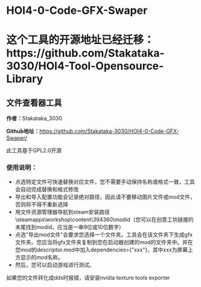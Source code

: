 # HOI4-0-Code-GFX-Swaper

<h1>这个工具的开源地址已经迁移：<a herf= "https://github.com/Stakataka-3030/HOI4-Tool-Opensource-Library">https://github.com/Stakataka-3030/HOI4-Tool-Opensource-Library</a></h1>

<h2>文件查看器工具</h2>
        <p><b>作者：</b>Stakataka_3030</p>
        <p><b>Github地址：</b><a href="https://github.com/Stakataka-3030/HOI4-0-Code-GFX-Swaper/">https://github.com/Stakataka-3030/HOI4-0-Code-GFX-Swaper/</a></p>
        <p>此工具基于GPL2.0开源</p>
        <h3>使用说明：</h3>
        <ul>
            <li>点选特定文件可快速替换对应文件，您不需要手动保持名称或格式一致，工具会自动完成替换和格式修改</li>
            <li>导出和导入配置功能会记录绝对路径，因此请不要移动图片文件或mod文件，否则将不得不重新选择</li>
            <li>用文件资源管理器导航到steam安装路径\steamapps\workshop\content\394360\modid（您可以在创意工坊链接的末尾找到modid，应当是一串9位或10位数字）</li>
            <li>点选"导出mod文件"会要求您选择一个文件夹。工具会在该文件夹下生成gfx文件夹。您应当将gfx文件夹复制到您在启动器创建的mod的文件夹中。并在您mod的descriptor.mod中加入dependencies={"xxx"}，其中xxx为屏幕上方显示的mod名称。</li>
            <li>然后，您可以启动游戏进行测试。</li>
        </ul>

如果您的文件转化成dds时报错，请安装nvidia texture tools exporter
